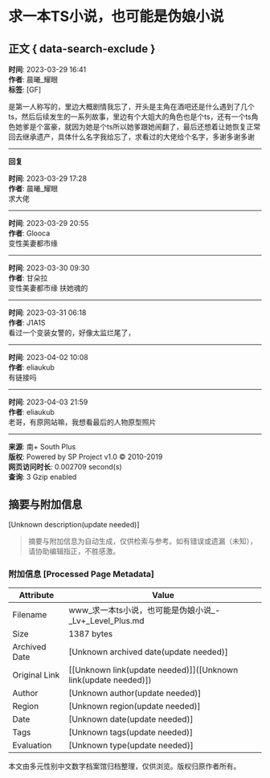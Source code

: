 # 求一本TS小说，也可能是伪娘小说

## 正文 { data-search-exclude }


**时间**: 2023-03-29 16:41  
**作者**: 晨曦_耀眼  
**标签**: [GF]  

是第一人称写的，里边大概剧情我忘了，开头是主角在酒吧还是什么遇到了几个ts，然后后续发生的一系列故事，里边有个大姐大的角色也是个ts，还有一个ts角色她爹是个富豪，就因为她是个ts所以她爹跟她闹翻了，最后还想着让她恢复正常回去继承遗产，具体什么名字我给忘了，求看过的大佬给个名字，多谢多谢多谢  

---

**回复**  

**时间**: 2023-03-29 17:28  
**作者**: 晨曦_耀眼  
求大佬  

---

**时间**: 2023-03-29 20:55  
**作者**: Glooca  
变性美妻都市缘  

---

**时间**: 2023-03-30 09:30  
**作者**: 甘朵拉  
变性美妻都市缘 扶她魂的  

---

**时间**: 2023-03-31 06:18  
**作者**: J1A1S  
看过一个变装女警的，好像太监烂尾了，  

---

**时间**: 2023-04-02 10:08  
**作者**: eliaukub  
有链接吗  

---

**时间**: 2023-04-03 21:59  
**作者**: eliaukub  
老哥，有原网站嘛，我想看最后的人物原型照片  

---

**来源**: 南+ South Plus  
**版权**: Powered by SP Project v1.0 © 2010-2019  
**网页访问时长**: 0.002709 second(s)  
**查询**: 3 Gzip enabled  
<!-- tcd_original_link https://www.level-plus.net/simple/index.php?t1776930.html -->


## 摘要与附加信息

<!-- tcd_abstract -->
[Unknown description(update needed)]
<!-- tcd_abstract_end -->

> 摘要与附加信息为自动生成，仅供检索与参考。如有错误或遗漏（未知），请协助编辑指正，不胜感激。

### 附加信息 [Processed Page Metadata]

| Attribute       | Value                                  |
|-----------------|----------------------------------------|
| Filename        | www_求一本ts小说，也可能是伪娘小说_-_Lv+_Level_Plus.md                             |
| Size            | 1387 bytes                           |
| Archived Date   | [Unknown archived date(update needed)]                             |
| Original Link   | [[Unknown link(update needed)]]([Unknown link(update needed)])                       |
| Author          | [Unknown author(update needed)]                               |
| Region          | [Unknown region(update needed)]                               |
| Date            | [Unknown date(update needed)]                                 |
| Tags            | [Unknown tags(update needed)]                                 |
| Evaluation            | [Unknown type(update needed)]                                 |
<!-- tcd_table_end -->

本文由多元性别中文数字档案馆归档整理，仅供浏览。版权归原作者所有。
